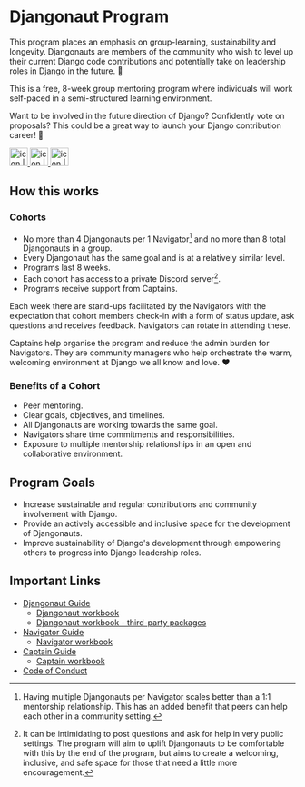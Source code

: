 # Djangonaut Program

This program places an emphasis on group-learning, sustainability and longevity. 
Djangonauts are members of the community who wish to level up their current Django 
code contributions and potentially take on leadership roles in Django in the 
future. :unicorn:

This is a free, 8-week group mentoring program where individuals will work self-paced in a 
semi-structured learning environment.

Want to be involved in the future direction of Django? Confidently vote on proposals? 
This could be a great way to launch your Django contribution career! :rocket:

<a href="https://twitter.com/djangonautspace">
  <picture>
    <source media="(prefers-color-scheme: dark)" srcset="assets/X-white.png"/>
    <source media="(prefers-color-scheme: light)" srcset="assets/X.png"/>
    <img alt="icon | X" src="assets/X.png" width="32px"/>
  </picture>
</a>
<a href="https://fosstodon.org/@djangonaut@indieweb.social">
  <picture>
    <source media="(prefers-color-scheme: dark)" srcset="assets/mastodon-white.png"/>
    <source media="(prefers-color-scheme: light)" srcset="assets/mastodon.png"/>
    <img alt="icon | Mastodon" src="assets/mastodon.png" width="32px"/>
  </picture>
</a>
<a href="https://www.linkedin.com/company/djangonaut-space/">
  <picture>
    <source media="(prefers-color-scheme: dark)" srcset="assets/linkedin-white.png"/>
    <source media="(prefers-color-scheme: light)" srcset="assets/linkedin.png"/>
    <img alt="icon | LinkedIn" src="assets/linkedin.png" width="32px"/>
  </picture>
</a>

## How this works

### Cohorts

- No more than 4 Djangonauts per 1 Navigator[^1] and no more than 8 total Djangonauts in 
  a group.
- Every Djangonaut has the same goal and is at a relatively similar level.
- Programs last 8 weeks.
- Each cohort has access to a private Discord server[^2].
- Programs receive support from Captains.

Each week there are stand-ups facilitated by the Navigators with the expectation that 
cohort members check-in with a form of status update, ask questions and receives feedback. 
Navigators can rotate in attending these.

Captains help organise the program and reduce the admin burden for Navigators. They are 
community managers who help orchestrate the warm, welcoming environment at Django we all
know and love. :heart:
  
[^1]: Having multiple Djangonauts per Navigator scales better than a 1:1 mentorship 
  relationship. This has an added benefit that peers can help each other in a community 
  setting.
[^2]: It can be intimidating to post questions and ask for help in very public settings. 
  The program will aim to uplift Djangonauts to be comfortable with this by the end of the 
  program, but aims to create a welcoming, inclusive, and safe space for those that need a 
  little more encouragement.

### Benefits of a Cohort

- Peer mentoring.
- Clear goals, objectives, and timelines.
- All Djangonauts are working towards the same goal.
- Navigators share time commitments and responsibilities.
- Exposure to multiple mentorship relationships in an open and collaborative environment.


## Program Goals

- Increase sustainable and regular contributions and community involvement with Django.
- Provide an actively accessible and inclusive space for the development of Djangonauts.
- Improve sustainability of Django's development through empowering others to progress 
  into Django leadership roles.


## Important Links

- [Djangonaut Guide](djangonauts.md)
  - [Djangonaut workbook](https://djangonaut.space/resource/djangonaut-workbook/)
  - [Djangonaut workbook - third-party packages](https://djangonaut.space/resource/djangonaut-workbook/third-party/)
- [Navigator Guide](navigators.md)
  - [Navigator workbook](https://djangonaut.space/resource/navigator-workbook/)
- [Captain Guide](captains.md)
  - [Captain workbook](https://djangonaut.space/resource/captain-workbook/)
- [Code of Conduct](CODE_OF_CONDUCT.md)

